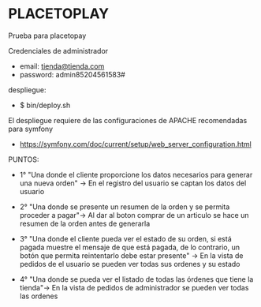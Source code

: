 # PLACETOPLAY
Prueba para placetopay

Credenciales de administrador 

- email: tienda@tienda.com
- password: admin85204561583#

despliegue:

 - $ bin/deploy.sh

El despliegue requiere de las configuraciones de APACHE recomendadas para symfony

- https://symfony.com/doc/current/setup/web_server_configuration.html


PUNTOS:

- 1° "Una donde el cliente proporcione los datos necesarios para generar una nueva
orden"  -> En el registro del usuario se captan los datos del usuario

- 2° "Una donde se presente un resumen de la orden y se permita proceder a pagar"-> Al dar al boton comprar de un articulo se hace un resumen de la orden antes de generarla

- 3° "Una donde el cliente pueda ver el estado de su orden, si está pagada muestre el
mensaje de que está pagada, de lo contrario, un botón que permita reintentarlo
debe estar presente" -> En la vista de pedidos de el usuario se pueden ver todas sus ordenes y su estado

- 4° "Una donde se pueda ver el listado de todas las órdenes que tiene la tienda"-> En la vista de pedidos de administrador se pueden ver todas las ordenes
